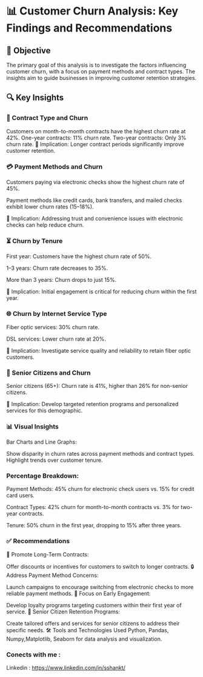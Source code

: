 # 📊 Customer Churn Analysis: Key Findings and Recommendations

## 🎯 Objective

The primary goal of this analysis is to investigate the factors influencing customer churn, with a focus on payment methods and contract types. The insights aim to guide businesses in improving customer retention strategies.

## 🔍 Key Insights

### 📝 Contract Type and Churn

Customers on month-to-month contracts have the highest churn rate at 42%.
One-year contracts: 11% churn rate.
Two-year contracts: Only 3% churn rate.
📌 Implication: Longer contract periods significantly improve customer retention.

### 💳 Payment Methods and Churn

Customers paying via electronic checks show the highest churn rate of 45%.

Payment methods like credit cards, bank transfers, and mailed checks exhibit lower churn rates (15–18%).

📌 Implication: Addressing trust and convenience issues with electronic checks can help reduce churn.

### ⏳ Churn by Tenure

First year: Customers have the highest churn rate of 50%.

1–3 years: Churn rate decreases to 35%.

More than 3 years: Churn drops to just 15%.

📌 Implication: Initial engagement is critical for reducing churn within the first year.

### 🌐 Churn by Internet Service Type

Fiber optic services: 30% churn rate.

DSL services: Lower churn rate at 20%.

📌 Implication: Investigate service quality and reliability to retain fiber optic customers.

### 👵 Senior Citizens and Churn

Senior citizens (65+): Churn rate is 41%, higher than 26% for non-senior citizens.

📌 Implication: Develop targeted retention programs and personalized services for this demographic.

### 📊 Visual Insights

Bar Charts and Line Graphs:

Show disparity in churn rates across payment methods and contract types.
Highlight trends over customer tenure.
### Percentage Breakdown:

Payment Methods: 45% churn for electronic check users vs. 15% for credit card users.

Contract Types: 42% churn for month-to-month contracts vs. 3% for two-year contracts.

Tenure: 50% churn in the first year, dropping to 15% after three years.

### ✅ Recommendations

📅 Promote Long-Term Contracts:

Offer discounts or incentives for customers to switch to longer contracts.
🔒 Address Payment Method Concerns:

Launch campaigns to encourage switching from electronic checks to more reliable payment methods.
🤝 Focus on Early Engagement:

Develop loyalty programs targeting customers within their first year of service.
👵 Senior Citizen Retention Programs:

Create tailored offers and services for senior citizens to address their specific needs.
🛠 Tools and Technologies Used
Python, Pandas, Numpy,Matplotlib, Seaborn for data analysis and visualization.

### Conects with me :

Linkedin : https://www.linkedin.com/in/sshankt/
